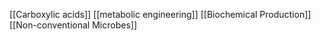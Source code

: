 [[Carboxylic acids]]
[[metabolic engineering]]
[[Biochemical Production]]
[[Non-conventional Microbes]]

